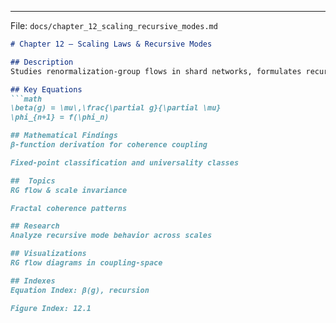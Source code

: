 
---

File: `docs/chapter_12_scaling_recursive_modes.md`  
```markdown
# Chapter 12 – Scaling Laws & Recursive Modes

## Description
Studies renormalization-group flows in shard networks, formulates recursive mode equations and fractal coherence patterns.

## Key Equations
```math
\beta(g) = \mu\,\frac{\partial g}{\partial \mu}  
\phi_{n+1} = f(\phi_n)

## Mathematical Findings
β-function derivation for coherence coupling

Fixed-point classification and universality classes

##  Topics
RG flow & scale invariance

Fractal coherence patterns

## Research
Analyze recursive mode behavior across scales

## Visualizations
RG flow diagrams in coupling-space

## Indexes
Equation Index: β(g), recursion

Figure Index: 12.1
